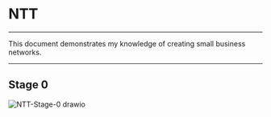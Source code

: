 # NTT
---

This document demonstrates my knowledge of creating small business networks.

---

## Stage 0

![NTT-Stage-0 drawio](https://github.com/Spcwill358/NTT/assets/88656329/ec47dd04-6fe0-4f25-88e4-2563b7159f40)

